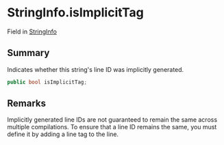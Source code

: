 # StringInfo.isImplicitTag

Field in [StringInfo](/api/csharp/yarn.compiler.stringinfo.md)

## Summary


Indicates whether this string's line ID was implicitly
generated.


```csharp
public bool isImplicitTag;
```

## Remarks


Implicitly generated line IDs are not guaranteed to remain the
same across multiple compilations. To ensure that a line ID
remains the same, you must define it by adding a line tag to the
line.


